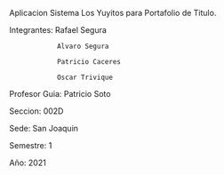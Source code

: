 Aplicacion Sistema Los Yuyitos para Portafolio de Titulo.

Integrantes:    Rafael Segura 

                Alvaro Segura
                
                Patricio Caceres
                
                Oscar Trivique
                
Profesor Guia:  Patricio Soto

Seccion:        002D

Sede:           San Joaquin

Semestre:       1

Año:            2021
